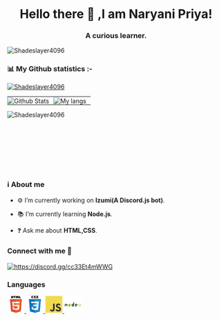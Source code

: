 <h1 align="center">Hello there 👋 ,I am Naryani Priya!</h1>

<h3 align="center">A curious learner.</h3>

<p align="left"> <img src="https://komarev.com/ghpvc/?username=Shadeslayer4096&label=Profile%20views&color=2c6fdb&style=flat" alt="Shadeslayer4096" /> </p>
<h3 align="left"> 📊 My Github statistics :- </h3>
  
<p align="left"> <a href="https://github.com/ryo-ma/github-profile-trophy"><img src="https://github-profile-trophy.vercel.app/?username=Shadeslayer4096&column=3&margin-w=12&margin-h=12&theme=darkhub" alt="Shadeslayer4096" /></a> </p>
  

<table>

<tr>

<td align="center" style="padding:0;width:50%;">

<img align="center" style="padding:0;" src="https://github-readme-stats.vercel.app/api?username=Shadeslayer4096&show_icons=true&theme=dark&hide_border=true" alt="Github Stats" />

</td>

<td align="center" style="padding:0;width:50%;"td>

<img align="center" style="padding:0;" src="https://github-readme-stats.vercel.app/api/top-langs/?username=Shadeslayer4096" alt="My langs"/>

</td>

</tr>

</table>
  

<p><img align="left" src="https://github-readme-streak-stats.herokuapp.com/?user=Shadeslayer4096&theme=dark" alt="Shadeslayer4096" /></p>

<br>
<br>
<br>
<br>
<br>
<br>
<br>
<br>
<h3 align = "left">ℹ️ About me</h3>
<p align = "left">
  
 - ⚙️ I’m currently working on **Izumi(A Discord.js bot)**.

 - 📚 I’m currently learning **Node.js**.

 - ❓ Ask me about **HTML,CSS**.
  </p>

<h3 align="left">Connect with me 💬</h3>

<a href="https://discord.gg/c33Et4mWWG" target="blank"><img align="center" src="https://discord.com/api/guilds/819977413743607858/embed.png" alt="https://discord.gg/cc33Et4mWWG" height="30" width="40" /></a>


<h3 align="left">Languages</h3>

<p align="left"> <a href="https://www.w3.org/html/" target="_blank"> <img src="https://raw.githubusercontent.com/devicons/devicon/master/icons/html5/html5-original-wordmark.svg" alt="html5" width="40" height="40"/> </a> <a href="https://www.w3schools.com/css/" target="_blank"> <img src="https://raw.githubusercontent.com/devicons/devicon/master/icons/css3/css3-original-wordmark.svg" alt="css3" width="40" height="40"/> </a> <a href="https://developer.mozilla.org/en-US/docs/Web/JavaScript" target="_blank"> <img src="https://raw.githubusercontent.com/devicons/devicon/master/icons/javascript/javascript-original.svg" alt="javascript" width="40" height="40"/> </a> <a href="https://nodejs.org" target="_blank"> <img src="https://raw.githubusercontent.com/devicons/devicon/master/icons/nodejs/nodejs-original-wordmark.svg" alt="nodejs" width="40" height="40"/> </a> </p>
